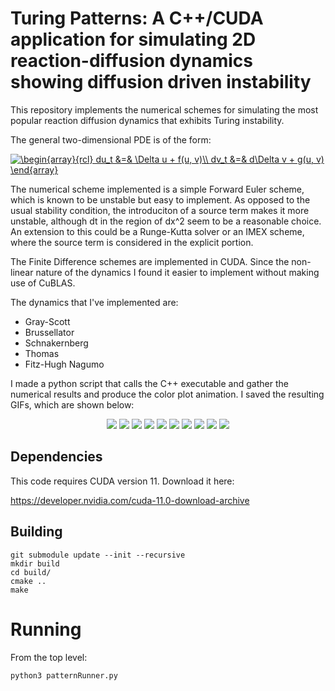 # Turing Patterns: A C++/CUDA application for simulating 2D reaction-diffusion dynamics showing diffusion driven instability

This repository implements the numerical schemes for simulating the most popular reaction diffusion dynamics that exhibits Turing instability. 

The general two-dimensional PDE is of the form:

<a href="https://www.codecogs.com/eqnedit.php?latex=\begin{array}{rcl}&space;du_t&space;&=&&space;\Delta&space;u&space;&plus;&space;f(u,&space;v)\\&space;dv_t&space;&=&&space;d\Delta&space;v&space;&plus;&space;g(u,&space;v)&space;\end{array}" target="_blank"><img src="https://latex.codecogs.com/gif.latex?\begin{array}{rcl}&space;du_t&space;&=&&space;\Delta&space;u&space;&plus;&space;f(u,&space;v)\\&space;dv_t&space;&=&&space;d\Delta&space;v&space;&plus;&space;g(u,&space;v)&space;\end{array}" title="\begin{array}{rcl} du_t &=& \Delta u + f(u, v)\\ dv_t &=& d\Delta v + g(u, v) \end{array}" /></a>

The numerical scheme implemented is a simple Forward Euler scheme, which is known to be unstable but easy to implement. As opposed to the usual stability condition, the introduciton of a source term makes it more unstable, although dt in the region of dx^2 seem to be a reasonable choice. An extension to this could be a Runge-Kutta solver or an IMEX scheme, where the source term is considered in the explicit portion.

The Finite Difference schemes are implemented in CUDA. Since the non-linear nature of the dynamics I found it easier to implement without making use of CuBLAS.

The dynamics that I've implemented are:
- Gray-Scott
- Brussellator
- Schnakernberg
- Thomas
- Fitz-Hugh Nagumo

I made a python script that calls the C++ executable and gather the numerical results and produce the color plot animation. I saved the resulting GIFs, which are shown below:

<p align="center">
  <img src="https://raw.githubusercontent.com/pmontalb/TuringPatterns/master/bacteria_compressed.gif">
  <img src="https://raw.githubusercontent.com/pmontalb/TuringPatterns/master/bacteria2_compressed.gif">
  <img src="https://raw.githubusercontent.com/pmontalb/TuringPatterns/master/br_stripes_compressed.gif">
  <img src="https://raw.githubusercontent.com/pmontalb/TuringPatterns/master/coral_compressed.gif">
  <img src="https://raw.githubusercontent.com/pmontalb/TuringPatterns/master/coral2_compressed.gif">
  <img src="https://raw.githubusercontent.com/pmontalb/TuringPatterns/master/coral3_compressed.gif">
  <img src="https://raw.githubusercontent.com/pmontalb/TuringPatterns/master/fhn_compressed.gif">
  <img src="https://raw.githubusercontent.com/pmontalb/TuringPatterns/master/fhnb_compressed.gif">
  <img src="https://raw.githubusercontent.com/pmontalb/TuringPatterns/master/lines_compressed.gif">
  <img src="https://raw.githubusercontent.com/pmontalb/TuringPatterns/master/schnakenberg_compressed.gif">
</p>

## Dependencies

This code requires CUDA version 11. Download it here:

https://developer.nvidia.com/cuda-11.0-download-archive


## Building

```
git submodule update --init --recursive
mkdir build
cd build/
cmake ..
make
```

# Running

From the top level:

```
python3 patternRunner.py
```
